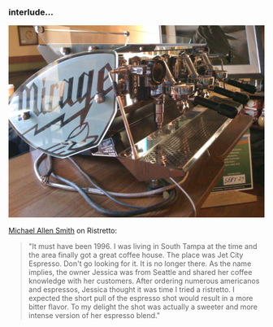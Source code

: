 ### interlude...

![A beautiful espresso machine](assets/images/mirage.jpg)

[Michael Allen Smith][m] on Ristretto:

> "It must have been 1996. I was living in South Tampa at the time and the area finally got a great coffee house. The place was Jet City Espresso. Don't go looking for it. It is no longer there. As the name implies, the owner Jessica was from Seattle and shared her coffee knowledge with her customers. After ordering numerous americanos and espressos, Jessica thought it was time I tried a ristretto. I expected the short pull of the espresso shot would result in a more bitter flavor. To my delight the shot was actually a sweeter and more intense version of her espresso blend."

[m]: http://www.ineedcoffee.com/07/ristretto-rant/

<div class="pagebreak"></div>